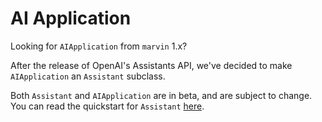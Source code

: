 # AI Application

Looking for `AIApplication` from `marvin` 1.x?

After the release of OpenAI's Assistants API, we've decided to make `AIApplication` an `Assistant` subclass.

Both `Assistant` and `AIApplication` are in beta, and are subject to change. You can read the quickstart for `Assistant` [here](/src/marvin/beta/assistants/README.md).